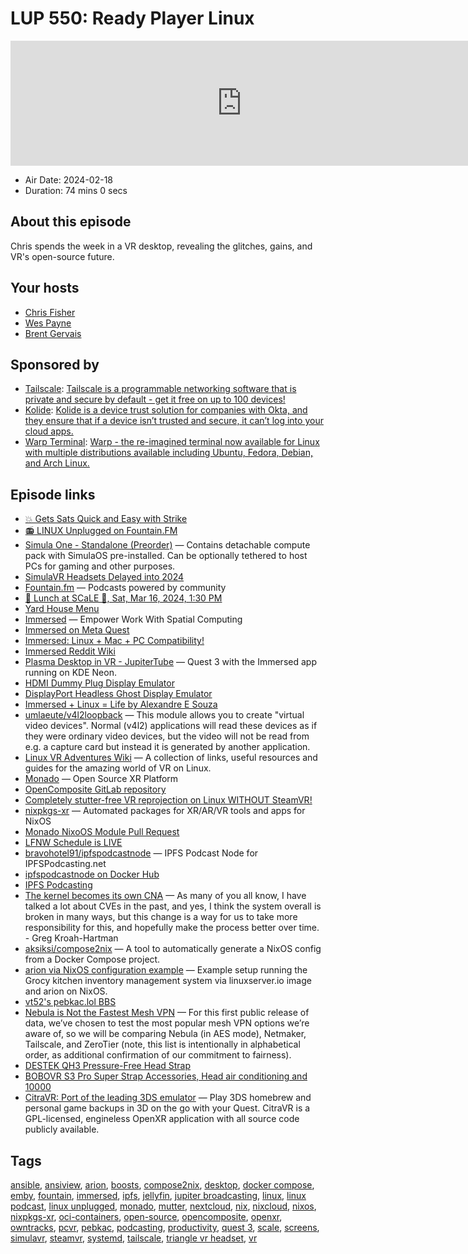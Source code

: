 # LUP 550: Ready Player Linux

<iframe src="https://player.fireside.fm/v2/RUkczH-V+eZSNkhDF?theme=dark" width="740" height="200" frameborder="0" scrolling="no"></iframe>

* Air Date: 2024-02-18
* Duration: 74 mins 0 secs

## About this episode

Chris spends the week in a VR desktop, revealing the glitches, gains, and VR's open-source future.

## Your hosts
* [Chris Fisher](https://linuxunplugged.com/hosts/chrislas)
* [Wes Payne](https://linuxunplugged.com/hosts/wes)
* [Brent Gervais](https://linuxunplugged.com/hosts/brent)

## Sponsored by

  * [Tailscale](http://tailscale.com/linuxunplugged): [Tailscale is a programmable networking software that is private and secure by default - get it free on up to 100 devices!](http://tailscale.com/linuxunplugged)
  * [Kolide](https://kolide.com/unplugged): [Kolide is a device trust solution for companies with Okta, and they ensure that if a device isn’t trusted and secure, it can’t log into your cloud apps.](https://kolide.com/unplugged)
  * [Warp Terminal](https://warp.dev/linux-terminal): [Warp - the re-imagined terminal now available for Linux with multiple distributions available including Ubuntu, Fedora, Debian, and Arch Linux.](https://warp.dev/linux-terminal)



## Episode links

  * [💥 Gets Sats Quick and Easy with Strike](https://strike.me/ "💥 Gets Sats Quick and Easy with Strike")
  * [📻 LINUX Unplugged on Fountain.FM](https://www.fountain.fm/show/dWiuBeqpDSM86AwXRXov "📻 LINUX Unplugged on Fountain.FM")
  * [Simula One - Standalone (Preorder)](https://shop.simulavr.com/products/simula-one-standalone "Simula One - Standalone \(Preorder\)") — Contains detachable compute pack with SimulaOS pre-installed. Can be optionally tethered to host PCs for gaming and other purposes.
  * [SimulaVR Headsets Delayed into 2024](https://simulavr.com/blog/headsets-delayed/ "SimulaVR Headsets Delayed into 2024")
  * [Fountain.fm](http://fountain.fm/ "Fountain.fm") — Podcasts powered by community 
  * [🍔 Lunch at SCaLE 🍇, Sat, Mar 16, 2024, 1:30 PM](https://www.meetup.com/jupiterbroadcasting/events/298780542 "🍔 Lunch at SCaLE 🍇, Sat, Mar 16, 2024, 1:30 PM")
  * [Yard House Menu](https://www.yardhouse.com/menu/starters/apps?setRestaurant=8307&cmpid=br:yh_ag:ie_ch:dry_ca:YHGMB_sn:gmb_gt:pasadena-ca-8307_pl:menu_rd:1006 "Yard House Menu")
  * [Immersed](https://immersed.com/ "Immersed") — Empower Work With Spatial Computing
  * [Immersed on Meta Quest](https://www.meta.com/experiences/2849273531812512/?forced_locale=en_US "Immersed on Meta Quest")
  * [Immersed: Linux + Mac + PC Compatibility!](https://medium.com/immersedteam/linux-pc-mac-compatibility-2f1745cf9942 "Immersed: Linux + Mac + PC Compatibility!")
  * [Immersed Reddit Wiki](https://www.reddit.com/r/Immersed/wiki/index/ "Immersed Reddit Wiki")
  * [Plasma Desktop in VR - JupiterTube](https://jupiter.tube/w/sv2KFg4p1HqKxuQ9H5R3dm "Plasma Desktop in VR - JupiterTube") — Quest 3 with the Immersed app running on KDE Neon.
  * [HDMI Dummy Plug Display Emulator](https://www.amazon.com/dp/B09P6DKF28 "HDMI Dummy Plug Display Emulator")
  * [DisplayPort Headless Ghost Display Emulator](https://www.amazon.com/dp/B0C2CGHRG4 "DisplayPort Headless Ghost Display Emulator")
  * [Immersed + Linux = Life by Alexandre E Souza](https://devevangelista.medium.com/immersed-linux-life-bc2e2661c7aa "Immersed + Linux = Life by Alexandre E Souza")
  * [umlaeute/v4l2loopback](https://github.com/umlaeute/v4l2loopback "umlaeute/v4l2loopback") — This module allows you to create "virtual video devices". Normal (v4l2) applications will read these devices as if they were ordinary video devices, but the video will not be read from e.g. a capture card but instead it is generated by another application.
  * [Linux VR Adventures Wiki](https://lvra.gitlab.io/ "Linux VR Adventures Wiki") — A collection of links, useful resources and guides for the amazing world of VR on Linux. 
  * [Monado](https://monado.dev/ "Monado") — Open Source XR Platform 
  * [OpenComposite GitLab repository](https://gitlab.com/znixian/OpenOVR "OpenComposite GitLab repository")
  * [Completely stutter-free VR reprojection on Linux WITHOUT SteamVR!](https://www.reddit.com/r/virtualreality_linux/comments/19esdwo/vrchat_completely_stutterfree_vr_reprojection_on/ "Completely stutter-free VR reprojection on Linux WITHOUT SteamVR!")
  * [nixpkgs-xr](https://github.com/nix-community/nixpkgs-xr/ "nixpkgs-xr") — Automated packages for XR/AR/VR tools and apps for NixOS 
  * [Monado NixoOS Module Pull Request](https://github.com/NixOS/nixpkgs/pull/245005 "Monado NixoOS Module Pull Request")
  * [LFNW Schedule is LIVE](https://lfnw2024.sessionize.com/ "LFNW Schedule is LIVE")
  * [bravohotel91/ipfspodcastnode](https://github.com/bravohotel91/ipfspodcastnode "bravohotel91/ipfspodcastnode") — IPFS Podcast Node for IPFSPodcasting.net 
  * [ipfspodcastnode on Docker Hub](https://hub.docker.com/repository/docker/91bravohotel/ipfspodcastnode "ipfspodcastnode on Docker Hub")
  * [IPFS Podcasting](https://ipfspodcasting.net/ "IPFS Podcasting")
  * [The kernel becomes its own CNA](https://lwn.net/Articles/961961/ "The kernel becomes its own CNA") — As many of you all know, I have talked a lot about CVEs in the past, and yes, I think the system overall is broken in many ways, but this change is a way for us to take more responsibility for this, and hopefully make the process better over time. - Greg Kroah-Hartman 
  * [aksiksi/compose2nix](https://github.com/aksiksi/compose2nix "aksiksi/compose2nix") — A tool to automatically generate a NixOS config from a Docker Compose project.
  * [arion via NixOS configuration example](https://github.com/nikitawootten/infra/blob/main/hosts/hades/lab/default.nix "arion via NixOS configuration example") — Example setup running the Grocy kitchen inventory management system via linuxserver.io image and arion on NixOS. 
  * [vt52's pebkac.lol BBS](https://pebkac.lol/ "vt52's pebkac.lol BBS")
  * [Nebula is Not the Fastest Mesh VPN](https://www.defined.net/blog/nebula-is-not-the-fastest-mesh-vpn/ "Nebula is Not the Fastest Mesh VPN") — For this first public release of data, we’ve chosen to test the most popular mesh VPN options we’re aware of, so we will be comparing Nebula (in AES mode), Netmaker, Tailscale, and ZeroTier (note, this list is intentionally in alphabetical order, as additional confirmation of our commitment to fairness). 
  * [DESTEK QH3 Pressure-Free Head Strap](https://www.amazon.com/dp/B0CHVJQ3ZJ "DESTEK QH3 Pressure-Free Head Strap")
  * [BOBOVR S3 Pro Super Strap Accessories, Head air conditioning and 10000](https://www.bobovr.com/products/s3-pro "BOBOVR S3 Pro Super Strap Accessories, Head air conditioning and 10000")
  * [CitraVR: Port of the leading 3DS emulator](https://github.com/amwatson/CitraVR "CitraVR: Port of the leading 3DS emulator") — Play 3DS homebrew and personal game backups in 3D on the go with your Quest. CitraVR is a GPL-licensed, engineless OpenXR application with all source code publicly available. 



## Tags

[ansible](https://linuxunplugged.com/tags/ansible), [ansiview](https://linuxunplugged.com/tags/ansiview), [arion](https://linuxunplugged.com/tags/arion), [boosts](https://linuxunplugged.com/tags/boosts), [compose2nix](https://linuxunplugged.com/tags/compose2nix), [desktop](https://linuxunplugged.com/tags/desktop), [docker compose](https://linuxunplugged.com/tags/docker%20compose), [emby](https://linuxunplugged.com/tags/emby), [fountain](https://linuxunplugged.com/tags/fountain), [immersed](https://linuxunplugged.com/tags/immersed), [ipfs](https://linuxunplugged.com/tags/ipfs), [jellyfin](https://linuxunplugged.com/tags/jellyfin), [jupiter broadcasting](https://linuxunplugged.com/tags/jupiter%20broadcasting), [linux](https://linuxunplugged.com/tags/linux), [linux podcast](https://linuxunplugged.com/tags/linux%20podcast), [linux unplugged](https://linuxunplugged.com/tags/linux%20unplugged), [monado](https://linuxunplugged.com/tags/monado), [mutter](https://linuxunplugged.com/tags/mutter), [nextcloud](https://linuxunplugged.com/tags/nextcloud), [nix](https://linuxunplugged.com/tags/nix), [nixcloud](https://linuxunplugged.com/tags/nixcloud), [nixos](https://linuxunplugged.com/tags/nixos), [nixpkgs-xr](https://linuxunplugged.com/tags/nixpkgs-xr), [oci-containers](https://linuxunplugged.com/tags/oci-containers), [open-source](https://linuxunplugged.com/tags/open-source), [opencomposite](https://linuxunplugged.com/tags/opencomposite), [openxr](https://linuxunplugged.com/tags/openxr), [owntracks](https://linuxunplugged.com/tags/owntracks), [pcvr](https://linuxunplugged.com/tags/pcvr), [pebkac](https://linuxunplugged.com/tags/pebkac), [podcasting](https://linuxunplugged.com/tags/podcasting), [productivity](https://linuxunplugged.com/tags/productivity), [quest 3](https://linuxunplugged.com/tags/quest%203), [scale](https://linuxunplugged.com/tags/scale), [screens](https://linuxunplugged.com/tags/screens), [simulavr](https://linuxunplugged.com/tags/simulavr), [steamvr](https://linuxunplugged.com/tags/steamvr), [systemd](https://linuxunplugged.com/tags/systemd), [tailscale](https://linuxunplugged.com/tags/tailscale), [triangle vr headset](https://linuxunplugged.com/tags/triangle%20vr%20headset), [vr](https://linuxunplugged.com/tags/vr)